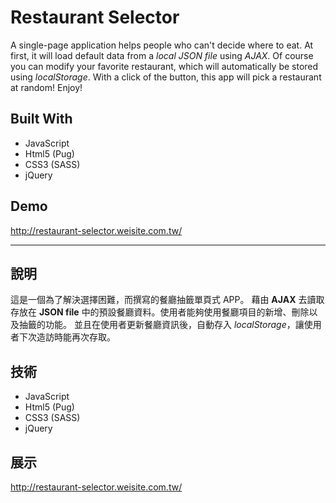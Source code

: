# Restaurant Selector

A single-page application helps people who can't decide where to eat.
At first, it will load default data from a *local JSON file* using *AJAX*. 
Of course you can modify your favorite restaurant, which will automatically be stored using *localStorage*.
With a click of the button, this app will pick a restaurant at random! Enjoy!

##  Built With

- JavaScript
- Html5 (Pug)
- CSS3 (SASS)
- jQuery

## Demo

http://restaurant-selector.weisite.com.tw/

---

## 說明

這是一個為了解決選擇困難，而撰寫的餐廳抽籤單頁式 APP。
藉由 **AJAX** 去讀取存放在 **JSON file** 中的預設餐廳資料。使用者能夠使用餐廳項目的新增、刪除以及抽籤的功能。
並且在使用者更新餐廳資訊後，自動存入 *localStorage*，讓使用者下次造訪時能再次存取。

##  技術

- JavaScript
- Html5 (Pug)
- CSS3 (SASS)
- jQuery

## 展示

http://restaurant-selector.weisite.com.tw/